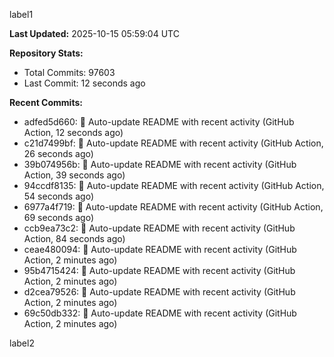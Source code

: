 
label1 
<!-- ACTIVITY_START -->
**Last Updated:** 2025-10-15 05:59:04 UTC

**Repository Stats:**
- Total Commits: 97603
- Last Commit: 12 seconds ago

**Recent Commits:**
- adfed5d660: 🤖 Auto-update README with recent activity (GitHub Action, 12 seconds ago)
- c21d7499bf: 🤖 Auto-update README with recent activity (GitHub Action, 26 seconds ago)
- 39b074956b: 🤖 Auto-update README with recent activity (GitHub Action, 39 seconds ago)
- 94ccdf8135: 🤖 Auto-update README with recent activity (GitHub Action, 54 seconds ago)
- 6977a4f719: 🤖 Auto-update README with recent activity (GitHub Action, 69 seconds ago)
- ccb9ea73c2: 🤖 Auto-update README with recent activity (GitHub Action, 84 seconds ago)
- ceae480094: 🤖 Auto-update README with recent activity (GitHub Action, 2 minutes ago)
- 95b4715424: 🤖 Auto-update README with recent activity (GitHub Action, 2 minutes ago)
- d2cea79526: 🤖 Auto-update README with recent activity (GitHub Action, 2 minutes ago)
- 69c50db332: 🤖 Auto-update README with recent activity (GitHub Action, 2 minutes ago)
<!-- ACTIVITY_END -->

label2
